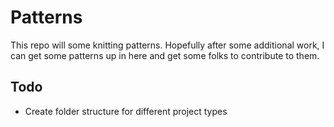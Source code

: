 # Patterns

This repo will some knitting patterns. Hopefully after some additional work, I can get some patterns up in here and get some folks to contribute to them. 

## Todo
* Create folder structure for different project types

